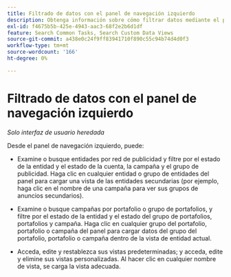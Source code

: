 ```yaml
---
title: Filtrado de datos con el panel de navegación izquierdo
description: Obtenga información sobre cómo filtrar datos mediante el panel de navegación izquierdo.
exl-id: f4675b5b-425e-4943-aac3-68f2e2b6d1df
feature: Search Common Tasks, Search Custom Data Views
source-git-commit: a438e0c24f9ff83941710f890c55c94b74d4d0f3
workflow-type: tm+mt
source-wordcount: '166'
ht-degree: 0%

---
```


# Filtrado de datos con el panel de navegación izquierdo

*Solo interfaz de usuario heredada*

Desde el panel de navegación izquierdo, puede:

* Examine o busque entidades por red de publicidad y filtre por el estado de la entidad y el estado de la cuenta, la campaña y el grupo de publicidad. Haga clic en cualquier entidad o grupo de entidades del panel para cargar una vista de las entidades secundarias (por ejemplo, haga clic en el nombre de una campaña para ver sus grupos de anuncios secundarios).

* Examine o busque campañas por portafolio o grupo de portafolios, y filtre por el estado de la entidad y el estado del grupo de portafolios, portafolios y campaña. Haga clic en cualquier grupo del portafolio, portafolio o campaña del panel para cargar datos del grupo del portafolio, portafolio o campaña dentro de la vista de entidad actual.

* Acceda, edite y restablezca sus vistas predeterminadas; y acceda, edite y elimine sus vistas personalizadas. Al hacer clic en cualquier nombre de vista, se carga la vista adecuada.

